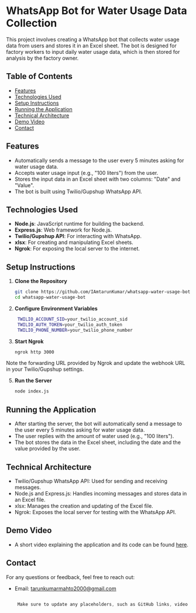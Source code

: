 # WhatsApp Bot for Water Usage Data Collection

This project involves creating a WhatsApp bot that collects water usage data from users and stores it in an Excel sheet. The bot is designed for factory workers to input daily water usage data, which is then stored for analysis by the factory owner.

## Table of Contents
- [Features](#features)
- [Technologies Used](#technologies-used)
- [Setup Instructions](#setup-instructions)
- [Running the Application](#running-the-application)
- [Technical Architecture](#technical-architecture)
- [Demo Video](#demo-video)
- [Contact](#contact)

## Features
- Automatically sends a message to the user every 5 minutes asking for water usage data.
- Accepts water usage input (e.g., "100 liters") from the user.
- Stores the input data in an Excel sheet with two columns: "Date" and "Value".
- The bot is built using Twilio/Gupshup WhatsApp API.

## Technologies Used
- **Node.js**: JavaScript runtime for building the backend.
- **Express.js**: Web framework for Node.js.
- **Twilio/Gupshup API**: For interacting with WhatsApp.
- **xlsx**: For creating and manipulating Excel sheets.
- **Ngrok**: For exposing the local server to the internet.

## Setup Instructions

1. **Clone the Repository**
   ```bash
   git clone https://github.com/IAmtarunKumar/whatsapp-water-usage-bot.git
   cd whatsapp-water-usage-bot
   ```







3. **Configure Environment Variables**
   ```bash
    TWILIO_ACCOUNT_SID=your_twilio_account_sid
    TWILIO_AUTH_TOKEN=your_twilio_auth_token
    TWILIO_PHONE_NUMBER=your_twilio_phone_number
   
   ```

4. **Start Ngrok**
   ```bash
   ngrok http 3000
   ```
Note the forwarding URL provided by Ngrok and update the webhook URL in your Twilio/Gupshup settings.

5. **Run the Server**
   ```bash
   node index.js
   ```

## Running the Application

- After starting the server, the bot will automatically send a message to the user every 5 minutes asking for water usage data.
- The user replies with the amount of water used (e.g., "100 liters").
- The bot stores the data in the Excel sheet, including the date and the value provided by the user.

## Technical Architecture

- Twilio/Gupshup WhatsApp API: Used for sending and receiving messages.
- Node.js and Express.js: Handles incoming messages and stores data in an Excel file.
- xlsx: Manages the creation and updating of the Excel file.
- Ngrok: Exposes the local server for testing with the WhatsApp API.

## Demo Video

- A short video explaining the application and its code can be found [here](https://github.com/IAmtarunKumar/whatsapp-water-usage-bot?tab=readme-ov-file#features).



## Contact
For any questions or feedback, feel free to reach out:

- Email: tarunkumarmahto2000@gmail.com


   ```css
   
    Make sure to update any placeholders, such as GitHub links, video links, and environment variable names, with your actual project details.

   ```